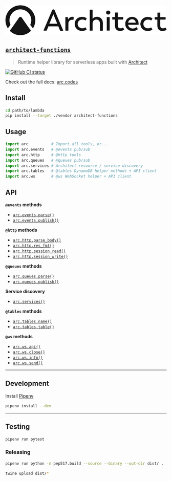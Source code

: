 <picture>
  <source media="(prefers-color-scheme: dark)" srcset="https://github.com/architect/assets.arc.codes/raw/main/public/architect-logo-light-500b%402x.png">
  <img alt="Architect Logo" src="https://github.com/architect/assets.arc.codes/raw/main/public/architect-logo-500b%402x.png">
</picture>

## [`architect-functions`](https://pypi.org/project/architect-functions/)

> Runtime helper library for serverless apps built with [Architect](https://arc.codes)

[![GitHub CI status](https://github.com/architect/functions-python/actions/workflows/build.yml/badge.svg)](https://github.com/architect/functions-python/actions/workflows/build.yml)


Check out the full docs: [arc.codes](https://arc.codes/docs/en/reference/runtime-helpers/python)


## Install

```bash
cd path/to/lambda
pip install --target ./vendor architect-functions
```

## Usage

```py
import arc          # Import all tools, or...
import arc.events   # @events pub/sub
import arc.http     # @http tools
import arc.queues   # @queues pub/sub
import arc.services # Architect resource / service discovery
import arc.tables   # @tables DynamoDB helper methods + API client
import arc.ws       # @ws WebSocket helper + API client
```


## API

**`@events` methods**
- [`arc.events.parse()`](https://arc.codes/docs/en/reference/runtime-helpers/python#arc.events.parse)
- [`arc.events.publish()`](https://arc.codes/docs/en/reference/runtime-helpers/python#arc.events.publish)

**`@http` methods**
- [`arc.http.parse_body()`](https://arc.codes/docs/en/reference/runtime-helpers/python#arc.http.parse_body)
- [`arc.http.res_fmt()`](https://arc.codes/docs/en/reference/runtime-helpers/python#arc.http.res_fmt)
- [`arc.http.session_read()`](https://arc.codes/docs/en/reference/runtime-helpers/python#arc.http.session_read)
- [`arc.http.session_write()`](https://arc.codes/docs/en/reference/runtime-helpersarc.http.session_write/python#)

**`@queues` methods**
- [`arc.queues.parse()`](https://arc.codes/docs/en/reference/runtime-helpers/python#arc.queues.parse)
- [`arc.queues.publish()`](https://arc.codes/docs/en/reference/runtime-helpers/python#arc.queues.publish)

**Service discovery**
- [`arc.services()`](https://arc.codes/docs/en/reference/runtime-helpers/python#arc.services)

**`@tables` methods**
- [`arc.tables.name()`](https://arc.codes/docs/en/reference/runtime-helpers/python#arc.tables.name)
- [`arc.tables.table()`](https://arc.codes/docs/en/reference/runtime-helpers/python#arc.tables.table)

**`@ws` methods**
- [`arc.ws.api()`](https://arc.codes/docs/en/reference/runtime-helpers/python#arc.ws.api)
- [`arc.ws.close()`](https://arc.codes/docs/en/reference/runtime-helpers/python#arc.ws.close)
- [`arc.ws.info()`](https://arc.codes/docs/en/reference/runtime-helpers/python#arc.ws.info)
- [`arc.ws.send()`](https://arc.codes/docs/en/reference/runtime-helpers/python#arc.ws.send)

---

## Development

Install [Pipenv](https://pipenv.pypa.io/en/latest/#install-pipenv-today)

```bash
pipenv install --dev
```

---

## Testing

```bash
pipenv run pytest
```


### Releasing

```bash
pipenv run python -m pep517.build --source --binary --out-dir dist/ .
```

```bash
twine upload dist/*
```
